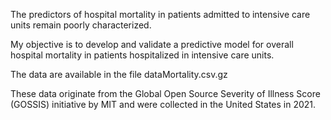 The predictors of hospital mortality in patients admitted to intensive care units remain poorly characterized.

My objective is to develop and validate a predictive model for overall hospital mortality in patients hospitalized in intensive care units.

The data are available in the file dataMortality.csv.gz

These data originate from the Global Open Source Severity of Illness Score (GOSSIS) initiative by MIT and were collected in the United States in 2021.
